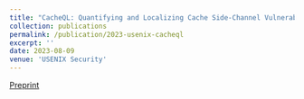 ```yaml
---
title: "CacheQL: Quantifying and Localizing Cache Side-Channel Vulnerabilities in Production Software"
collection: publications
permalink: /publication/2023-usenix-cacheql
excerpt: ''
date: 2023-08-09
venue: 'USENIX Security'
---
```


<!--[Preprint](https://github.com/monkbai/monkbai.github.io/blob/master/files/sec23summer-paper406.pdf)-->
[Preprint](https://arxiv.org/abs/2209.14952)
